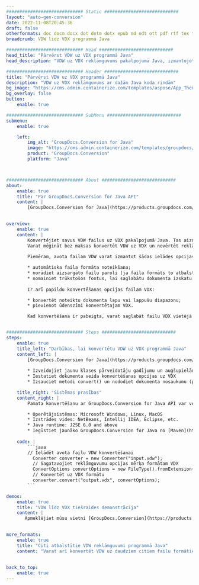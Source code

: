 ```yaml
---
############################# Static ############################
layout: "auto-gen-conversion"
date: 2022-11-08T20:45:36
draft: false
otherformats: doc docm docx dot dotm dotx epub md odt ott pdf rtf tex txt vdx vsdm vsdx vssm vssx vstm vstx vsx vtx xps
breadcrumb: VDW līdz VDX programmā Java

############################# Head ############################
head_title: "Pārvērst VDW uz VDX programmā Java"
head_description: "VDW uz VDX reklāmguvums pakalpojumā Java, izmantojot dažas koda rindiņas. Konvertējiet vairāk nekā 160 failu formātus, izmantojot GroupDocs dokumentu konvertēšanas API produktam Java"

############################# Header ############################
title: "Pārvērst VDW uz VDX programmā Java"
description: "VDW uz VDX reklāmguvums ar dažām Java koda rindām"
bg_image: "https://cms.admin.containerize.com/templates/aspose/App_Themes/V3/images/bg/header1.png"
bg_overlay: false
button:
    enable: true

############################# SubMenu ############################
submenu:
    enable: true

    left:
        img_alt: "GroupDocs.Conversion for Java"
        image: "https://cms.admin.containerize.com/templates/groupdocs/images/product-logos/90x90-noborder/groupdocs-conversion-java.png"
        product: "GroupDocs.Conversion"
        platform: "Java"



############################# About ############################
about:
    enable: true
    title: "Par GroupDocs.Conversion for Java API"
    content: |
        [GroupDocs.Conversion for Java](https://products.groupdocs.com/conversion/java/) ir uzlabota failu formātu konvertēšanas API, kas paredzēta konvertēšanai starp populāriem attēlu un dokumentu formātiem, piemēram, Microsoft Office, OpenDocument, PDF, HTML, e-pastu, CAD. un vēl daudz vairāk, izmantojot tikai dažas koda rindiņas. Vietējā API automātiski nosaka oriģinālo dokumentu formātus un piedāvā daudzas iespējas konvertēto dokumentu pielāgošanai. Līdztekus informācijas iegūšanas funkcijai no dokumenta, tā pēc noklusējuma atbalsta arī konvertēšanas rezultātu saglabāšanu kešatmiņā lokālajā diskā. Tomēr jebkura veida kešatmiņu var atbalstīt, ieviešot atbilstošās saskarnes - Amazon S3, Dropbox, Google Drive, Windows Azure, Reddis vai jebkuru citu.
    

overview:
    enable: true
    content: |
        Konvertējiet savus VDW failus uz VDX pakalpojumā Java. Tas aizņem tikai dažas Java koda rindiņas jebkurā jūsu izvēlētā platformā, piemēram, Windows, Linux, macOS.
        Varat mēģināt bez maksas konvertēt VDW uz VDX un novērtēt reklāmguvumu rezultātu kvalitāti. Papildus vienkāršiem failu konvertēšanas skriptiem varat izmēģināt sarežģītākas opcijas, lai ielādētu VDW avota failu un saglabātu VDX izvadi. 
        
        Piemēram, avota failam VDW varat izmantot šādas ielādes opcijas:

        * automātiska faila formāta noteikšana;
        * norādiet aizsargāto failu paroli (ja faila formāts to atbalsta);
        * nomainiet trūkstošos fontus, lai saglabātu dokumenta izskatu.
        
        Ir arī papildu konvertēšanas opcijas failam VDX:

        * konvertēt noteiktu dokumenta lapu vai lappušu diapazonu;
        * pievienot ūdenszīmi konvertētajam VDX.

        Kad konvertēšana ir pabeigta, varat saglabāt failu VDX vietējā faila ceļā vai jebkuras trešās puses krātuvē, piemēram, FTP, Amazon S3, Google diskā, Dropbox utt. Lūdzu, ņemiet vērā - lai konvertētu VDW uz VDX, jums nav jāinstalē nekāda papildu programmatūra, piemēram, MS Office, Open Office, Adobe Acrobat Reader utt.


############################# Steps ############################
steps:
    enable: true
    title_left: "Darbības, lai konvertētu VDW uz VDX programmā Java"
    content_left: |
        [GroupDocs.Conversion for Java](https://products.groupdocs.com/conversion/java/) ļauj izstrādātājiem viegli konvertēt VDW failu uz VDX, izmantojot dažas koda rindiņas.
        
        * Izveidojiet jaunu klases pārveidotāju gadījumu un augšupielādējiet failu VDW ar pilnu ceļu
        * Iestatiet dokumenta veida konvertēšanas opcijas uz VDX
        * Izsauciet metodi convert() un nododiet dokumenta nosaukumu (pilnu ceļu) un formātu (VDX) kā parametru

    title_right: "Sistēmas prasības"
    content_right: |
        Pamata konvertēšanu ar GroupDocs.Conversion for Java API var veikt, izmantojot tikai dažas koda rindiņas. Mūsu API tiek atbalstītas visās lielākajās platformās un operētājsistēmās. Pirms tālāk norādītā koda izpildes pārliecinieties, vai jūsu sistēmā ir instalēti tālāk norādītie priekšnosacījumi.

        * Operētājsistēmas: Microsoft Windows, Linux, MacOS
        * Izstrādes vides: NetBeans, Intellij IDEA, Eclipse, etc.
        * Java runtime: J2SE 6.0 and above
        * Iegūstiet jaunāko GroupDocs.Conversion for Java no [Maven](https://repository.groupdocs.com/webapp/#/artifacts/browse/tree/General/repo/com/groupdocs/groupdocs-conversion)
         
    code: |
        ```java    
        // Ielādēt avota failu VDW konvertēšanai
          Converter converter = new Converter("input.vdw");
          // Sagatavojiet reklāmguvumu opcijas mērķa formātam VDX
          ConvertOptions convertOptions = new FileType().fromExtension("vdx").getConvertOptions();
          // Konvertēt uz VDX formātu
          converter.convert("output.vdx", convertOptions);
        ```

demos:
    enable: true
    title: "VDW līdz VDX tiešraides demonstrācija"
    content: |
       Apmeklējiet mūsu vietni [GroupDocs.Conversion](https://products.groupdocs.app/conversion/family) un mēģiniet pārveidot VDW uz VDX tūlīt. Bezmaksas demonstrācijai ir šādas priekšrocības
          

more_formats:
    enable: true
    title: "Citi atbalstītie VDW reklāmguvumi programmā Java"
    content: "Varat arī konvertēt VDW uz daudziem citiem failu formātiem. Lūdzu, skatiet sarakstu zemāk."
       
       
back_to_top:
    enable: true
---
```

